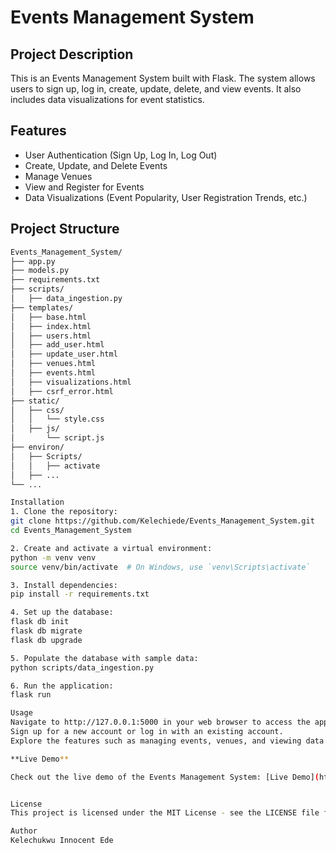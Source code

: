 # Events Management System

## Project Description

This is an Events Management System built with Flask. The system allows users to sign up, log in, create, update, delete, and view events. It also includes data visualizations for event statistics.

## Features

- User Authentication (Sign Up, Log In, Log Out)
- Create, Update, and Delete Events
- Manage Venues
- View and Register for Events
- Data Visualizations (Event Popularity, User Registration Trends, etc.)

## Project Structure

```bash
Events_Management_System/
├── app.py
├── models.py
├── requirements.txt
├── scripts/
│   ├── data_ingestion.py
├── templates/
│   ├── base.html
│   ├── index.html
│   ├── users.html
│   ├── add_user.html
│   ├── update_user.html
│   ├── venues.html
│   ├── events.html
│   ├── visualizations.html
│   ├── csrf_error.html
├── static/
│   ├── css/
│   │   └── style.css
│   ├── js/
│       └── script.js
├── environ/
│   ├── Scripts/
│   │   ├── activate
│   ├── ...
└── ...

Installation
1. Clone the repository: 
git clone https://github.com/Kelechiede/Events_Management_System.git
cd Events_Management_System 

2. Create and activate a virtual environment:
python -m venv venv
source venv/bin/activate  # On Windows, use `venv\Scripts\activate`

3. Install dependencies:
pip install -r requirements.txt

4. Set up the database:
flask db init
flask db migrate
flask db upgrade

5. Populate the database with sample data:
python scripts/data_ingestion.py

6. Run the application:
flask run

Usage
Navigate to http://127.0.0.1:5000 in your web browser to access the application.
Sign up for a new account or log in with an existing account.
Explore the features such as managing events, venues, and viewing data visualizations.

**Live Demo**

Check out the live demo of the Events Management System: [Live Demo](https://your-app-name.herokuapp.com)


License
This project is licensed under the MIT License - see the LICENSE file for details.

Author
Kelechukwu Innocent Ede